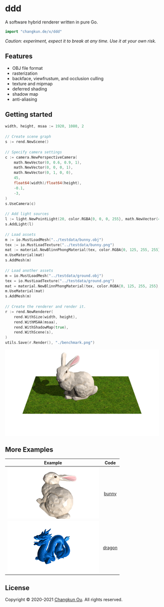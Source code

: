 # ddd

A software hybrid renderer written in pure Go.

```go
import "changkun.de/x/ddd"
```

_Caution: experiment, expect it to break at any time. Use it at your own risk._

## Features

- OBJ file format
- rasterization
- backface, viewfrustum, and occlusion culling
- texture and mipmap
- deferred shading
- shadow map
- anti-aliasing

## Getting started

```go
width, height, msaa := 1920, 1080, 2

// Create scene graph
s := rend.NewScene()

// Specify camera settings
c := camera.NewPerspectiveCamera(
    math.NewVector(0, 0.6, 0.9, 1),
    math.NewVector(0, 0, 0, 1),
    math.NewVector(0, 1, 0, 0),
    45,
    float64(width)/float64(height),
    -0.1,
    -3,
)
s.UseCamera(c)

// Add light sources
l := light.NewPointLight(20, color.RGBA{0, 0, 0, 255}, math.NewVector(4, 4, 2, 1))
s.AddLight(l)

// Load assets
m := io.MustLoadMesh("../testdata/bunny.obj")
tex := io.MustLoadTexture("../testdata/bunny.png")
mat := material.NewBlinnPhongMaterial(tex, color.RGBA{0, 125, 255, 255}, 0.5, 0.6, 1, 150)
m.UseMaterial(mat)
s.AddMesh(m)

// Load another assets
m = io.MustLoadMesh("../testdata/ground.obj")
tex = io.MustLoadTexture("../testdata/ground.png")
mat = material.NewBlinnPhongMaterial(tex, color.RGBA{0, 125, 255, 255}, 0.5, 0.6, 1, 150)
m.UseMaterial(mat)
s.AddMesh(m)

// Create the renderer and render it.
r := rend.NewRenderer(
    rend.WithSize(width, height),
    rend.WithMSAA(msaa),
    rend.WithShadowMap(true),
    rend.WithScene(s),
)
utils.Save(r.Render(), "./benchmark.png")
```

![](./examples/teaser.png)


## More Examples

| Example | Code |
|:-------:|:-----:|
|<img src="./examples/bunny/bunny.png" width="300px"/>|[bunny](./examples/bunny/bunny.go)|
|<img src="./examples/dragon/dragon.png" width="300px"/>|[dragon](./examples/dragon/dragon.go)|

## License

Copyright &copy; 2020-2021 [Changkun Ou](https://changkun.de). All rights reserved.